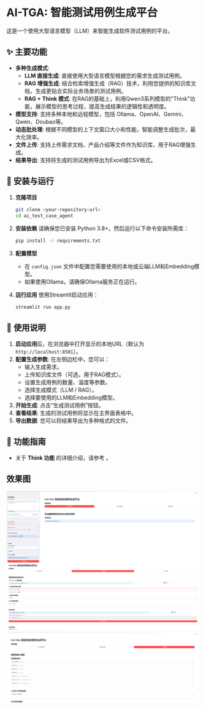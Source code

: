 # AI-TGA: 智能测试用例生成平台

这是一个使用大型语言模型（LLM）来智能生成软件测试用例的平台。

## ✨ 主要功能

- **多种生成模式**: 
  - **LLM 直接生成**: 直接使用大型语言模型根据您的需求生成测试用例。
  - **RAG 增强生成**: 结合检索增强生成（RAG）技术，利用您提供的知识库文档，生成更贴合实际业务场景的测试用例。
  - **RAG + Think 模式**: 在RAG的基础上，利用Qwen3系列模型的"Think"功能，展示模型的思考过程，提高生成结果的逻辑性和透明度。
- **模型支持**: 支持多种本地和远程模型，包括 Ollama、OpenAI、Gemini、Qwen、Doubao等。
- **动态批处理**: 根据不同模型的上下文窗口大小和性能，智能调整生成批次，最大化效率。
- **文件上传**: 支持上传需求文档、产品介绍等文件作为知识库，用于RAG增强生成。
- **结果导出**: 支持将生成的测试用例导出为Excel或CSV格式。

## 🚀 安装与运行

1.  **克隆项目**
    ```bash
    git clone <your-repository-url>
    cd ai_test_case_agent
    ```

2.  **安装依赖**
    请确保您已安装 Python 3.8+。然后运行以下命令安装所需库：
    ```bash
    pip install -r requirements.txt
    ```

3.  **配置模型**
    - 在 `config.json` 文件中配置您需要使用的本地或云端LLM和Embedding模型。
    - 如果使用Ollama，请确保Ollama服务正在运行。

4.  **运行应用**
    使用Streamlit启动应用：
    ```bash
    streamlit run app.py
    ```

## 📖 使用说明

1.  **启动应用**后，在浏览器中打开显示的本地URL（默认为 `http://localhost:8501`）。
2.  **配置生成参数**: 在左侧边栏中，您可以：
    - 输入生成需求。
    - 上传知识库文件（可选，用于RAG模式）。
    - 设置生成用例的数量、温度等参数。
    - 选择生成模式（LLM / RAG）。
    - 选择要使用的LLM和Embedding模型。
3.  **开始生成**: 点击“生成测试用例”按钮。
4.  **查看结果**: 生成的测试用例将显示在主界面表格中。
5.  **导出数据**: 您可以将结果导出为多种格式的文件。

## 📝 功能指南

- 关于 **Think 功能** 的详细介绍，请参考 <mcfile name="THINK_FEATURE_GUIDE.md" path="d:\Desktop\ai_test_case_agent\THINK_FEATURE_GUIDE.md"></mcfile>。

## 效果图
![image.png](image\image.png)
![image2.png](image\image2.png)
![image3.png](image\image3.png)


